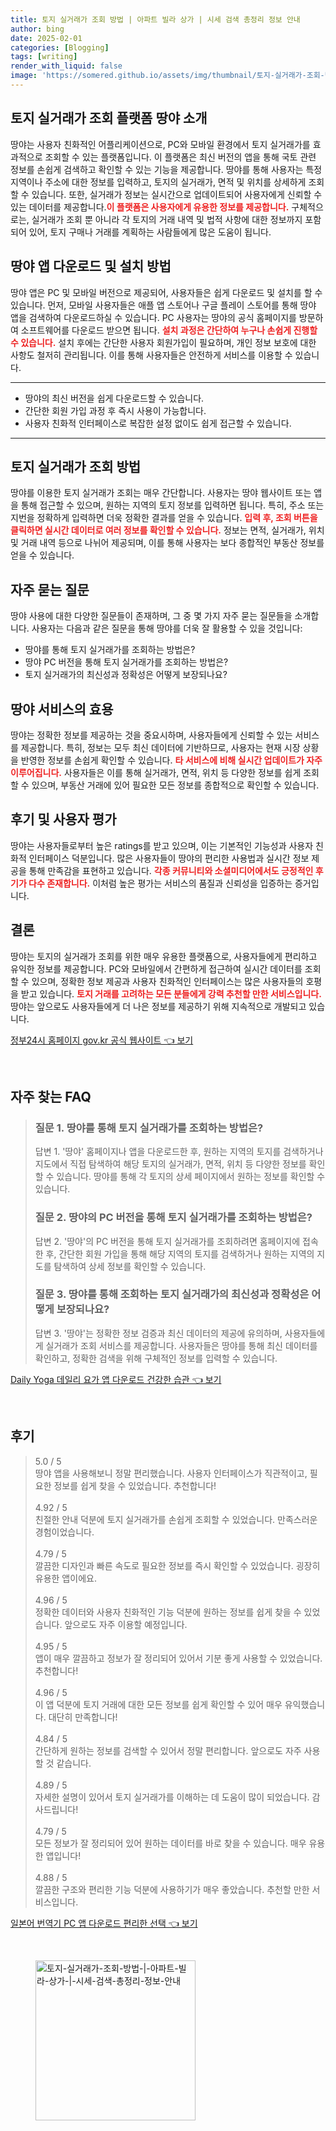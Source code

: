 ```yaml
---
title: 토지 실거래가 조회 방법 | 아파트 빌라 상가 | 시세 검색 총정리 정보 안내
author: bing
date: 2025-02-01
categories: [Blogging]
tags: [writing]
render_with_liquid: false
image: 'https://somered.github.io/assets/img/thumbnail/토지-실거래가-조회-방법-|-아파트-빌라-상가-|-시세-검색-총정리-정보-안내.webp'
---
```



<h2 id='토지 실거래가 조회 플랫폼 땅야 소개'>토지 실거래가 조회 플랫폼 땅야 소개</h2>

<p>땅야는 사용자 친화적인 어플리케이션으로, PC와 모바일 환경에서 토지 실거래가를 효과적으로 조회할 수 있는 플랫폼입니다. 이 플랫폼은 최신 버전의 앱을 통해 국토 관련 정보를 손쉽게 검색하고 확인할 수 있는 기능을 제공합니다. 땅야를 통해 사용자는 특정 지역이나 주소에 대한 정보를 입력하고, 토지의 실거래가, 면적 및 위치를 상세하게 조회할 수 있습니다. 또한, 실거래가 정보는 실시간으로 업데이트되어 사용자에게 신뢰할 수 있는 데이터를 제공합니다.<b><span style="color: #ee2323;">이 플랫폼은 사용자에게 유용한 정보를 제공합니다.</span></b> 구체적으로는, 실거래가 조회 뿐 아니라 각 토지의 거래 내역 및 법적 사항에 대한 정보까지 포함되어 있어, 토지 구매나 거래를 계획하는 사람들에게 많은 도움이 됩니다.</p>

<h2 id='땅야 앱 다운로드 및 설치 방법'>땅야 앱 다운로드 및 설치 방법</h2>

<p>땅야 앱은 PC 및 모바일 버전으로 제공되어, 사용자들은 쉽게 다운로드 및 설치를 할 수 있습니다. 먼저, 모바일 사용자들은 애플 앱 스토어나 구글 플레이 스토어를 통해 땅야 앱을 검색하여 다운로드하실 수 있습니다. PC 사용자는 땅야의 공식 홈페이지를 방문하여 소프트웨어를 다운로드 받으면 됩니다. <b><span style="color: #ee2323;">설치 과정은 간단하여 누구나 손쉽게 진행할 수 있습니다.</span></b> 설치 후에는 간단한 사용자 회원가입이 필요하며, 개인 정보 보호에 대한 사항도 철저히 관리됩니다. 이를 통해 사용자들은 안전하게 서비스를 이용할 수 있습니다.</p>

<hr />

<ul>
    <li>땅야의 최신 버전을 쉽게 다운로드할 수 있습니다.</li>
    <li>간단한 회원 가입 과정 후 즉시 사용이 가능합니다.</li>
    <li>사용자 친화적 인터페이스로 복잡한 설정 없이도 쉽게 접근할 수 있습니다.</li>
</ul>

<hr />

<h2 id='토지 실거래가 조회 방법'>토지 실거래가 조회 방법</h2>

<p>땅야를 이용한 토지 실거래가 조회는 매우 간단합니다. 사용자는 땅야 웹사이트 또는 앱을 통해 접근할 수 있으며, 원하는 지역의 토지 정보를 입력하면 됩니다. 특히, 주소 또는 지번을 정확하게 입력하면 더욱 정확한 결과를 얻을 수 있습니다. <b><span style="color: #ee2323;">입력 후, 조회 버튼을 클릭하면 실시간 데이터로 여러 정보를 확인할 수 있습니다.</span></b> 정보는 면적, 실거래가, 위치 및 거래 내역 등으로 나뉘어 제공되며, 이를 통해 사용자는 보다 종합적인 부동산 정보를 얻을 수 있습니다.</p>

<h2 id='자주 묻는 질문'>자주 묻는 질문</h2>

<p>땅야 사용에 대한 다양한 질문들이 존재하며, 그 중 몇 가지 자주 묻는 질문들을 소개합니다. 사용자는 다음과 같은 질문을 통해 땅야를 더욱 잘 활용할 수 있을 것입니다:</p>

<ul>
    <li>땅야를 통해 토지 실거래가를 조회하는 방법은?</li>
    <li>땅야 PC 버전을 통해 토지 실거래가를 조회하는 방법은?</li>
    <li>토지 실거래가의 최신성과 정확성은 어떻게 보장되나요?</li>
</ul>

<h2 id='땅야 서비스의 효용'>땅야 서비스의 효용</h2>

<p>땅야는 정확한 정보를 제공하는 것을 중요시하며, 사용자들에게 신뢰할 수 있는 서비스를 제공합니다. 특히, 정보는 모두 최신 데이터에 기반하므로, 사용자는 현재 시장 상황을 반영한 정보를 손쉽게 확인할 수 있습니다. <b><span style="color: #ee2323;">타 서비스에 비해 실시간 업데이트가 자주 이루어집니다.</span></b> 사용자들은 이를 통해 실거래가, 면적, 위치 등 다양한 정보를 쉽게 조회 할 수 있으며, 부동산 거래에 있어 필요한 모든 정보를 종합적으로 확인할 수 있습니다.</p>

<h2 id='후기 및 사용자 평가'>후기 및 사용자 평가</h2>

<p>땅야는 사용자들로부터 높은 ratings를 받고 있으며, 이는 기본적인 기능성과 사용자 친화적 인터페이스 덕분입니다. 많은 사용자들이 땅야의 편리한 사용법과 실시간 정보 제공을 통해 만족감을 표현하고 있습니다. <b><span style="color: #ee2323;">각종 커뮤니티와 소셜미디어에서도 긍정적인 후기가 다수 존재합니다.</span></b> 이처럼 높은 평가는 서비스의 품질과 신뢰성을 입증하는 증거입니다.</p>

<h2 id='결론'>결론</h2>

<p>땅야는 토지의 실거래가 조회를 위한 매우 유용한 플랫폼으로, 사용자들에게 편리하고 유익한 정보를 제공합니다. PC와 모바일에서 간편하게 접근하여 실시간 데이터를 조회할 수 있으며, 정확한 정보 제공과 사용자 친화적인 인터페이스는 많은 사용자들의 호평을 받고 있습니다. <b><span style="color: #ee2323;">토지 거래를 고려하는 모든 분들에게 강력 추천할 만한 서비스입니다.</span></b> 땅야는 앞으로도 사용자들에게 더 나은 정보를 제공하기 위해 지속적으로 개발되고 있습니다.</p>


<p><a class="click-button" title="정부24시 홈페이지 gov.kr 공식 웹사이트" href="https://somered.github.io/posts/%EC%A0%95%EB%B6%8024%EC%8B%9C-%ED%99%88%ED%8E%98%EC%9D%B4%EC%A7%80-gov.kr-%EA%B3%B5%EC%8B%9D-%EC%9B%B9%EC%82%AC%EC%9D%B4%ED%8A%B8/" rel="dofollow">정부24시 홈페이지 gov.kr 공식 웹사이트 👈 보기</a></p><br>
<h2 id='자주_찾는_FAQ'>자주 찾는 FAQ</h2>
<div itemscope="" itemtype="https://schema.org/FAQPage"> 
<blockquote> 
<div itemscope="" itemprop="mainEntity" itemtype="https://schema.org/Question"> 
<h3 itemprop="name">질문 1. 땅야를 통해 토지 실거래가를 조회하는 방법은?</h3> 
<div itemscope="" itemprop="acceptedAnswer" itemtype="https://schema.org/Answer"> 
<span itemprop="text"> 
<p>답변 1. '땅야' 홈페이지나 앱을 다운로드한 후, 원하는 지역의 토지를 검색하거나 지도에서 직접 탐색하여 해당 토지의 실거래가, 면적, 위치 등 다양한 정보를 확인할 수 있습니다. 땅야를 통해 각 토지의 상세 페이지에서 원하는 정보를 확인할 수 있습니다.</p> 
</span> 
</div> 
</div> 

<div itemscope="" itemprop="mainEntity" itemtype="https://schema.org/Question"> 
<h3 itemprop="name">질문 2. 땅야의 PC 버전을 통해 토지 실거래가를 조회하는 방법은?</h3> 
<div itemscope="" itemprop="acceptedAnswer" itemtype="https://schema.org/Answer"> 
<span itemprop="text"> 
<p>답변 2. '땅야'의 PC 버전을 통해 토지 실거래가를 조회하려면 홈페이지에 접속한 후, 간단한 회원 가입을 통해 해당 지역의 토지를 검색하거나 원하는 지역의 지도를 탐색하여 상세 정보를 확인할 수 있습니다.</p> 
</span> 
</div> 
</div> 

<div itemscope="" itemprop="mainEntity" itemtype="https://schema.org/Question"> 
<h3 itemprop="name">질문 3. 땅야를 통해 조회하는 토지 실거래가의 최신성과 정확성은 어떻게 보장되나요?</h3> 
<div itemscope="" itemprop="acceptedAnswer" itemtype="https://schema.org/Answer"> 
<span itemprop="text"> 
<p>답변 3. '땅야'는 정확한 정보 검증과 최신 데이터의 제공에 유의하며, 사용자들에게 실거래가 조회 서비스를 제공합니다. 사용자들은 땅야를 통해 최신 데이터를 확인하고, 정확한 검색을 위해 구체적인 정보를 입력할 수 있습니다.</p> 
</span> 
</div> 
</div> 
</blockquote> 
</div>
<p><a class="click-button" title="Daily Yoga 데일리 요가 앱 다운로드 건강한 습관" href="https://somered.github.io/posts/Daily-Yoga-%EB%8D%B0%EC%9D%BC%EB%A6%AC-%EC%9A%94%EA%B0%80-%EC%95%B1-%EB%8B%A4%EC%9A%B4%EB%A1%9C%EB%93%9C-%EA%B1%B4%EA%B0%95%ED%95%9C-%EC%8A%B5%EA%B4%80/" rel="dofollow">Daily Yoga 데일리 요가 앱 다운로드 건강한 습관 👈 보기</a></p><br>
<h2 id='후기'>후기</h2>
<div itemscope itemtype="https://schema.org/Product">
  <blockquote>
  <div itemprop="review" itemscope itemtype="https://schema.org/Review">
      <div itemprop="reviewRating" itemscope itemtype="https://schema.org/Rating"> <span itemprop="ratingValue">5.0</span> / <span itemprop="bestRating">5</span> </div>
      <span itemprop="reviewBody">땅야 앱을 사용해보니 정말 편리했습니다. 사용자 인터페이스가 직관적이고, 필요한 정보를 쉽게 찾을 수 있었습니다. 추천합니다!</span>
  </div>
  <br>
  <div itemprop="review" itemscope itemtype="https://schema.org/Review">
      <div itemprop="reviewRating" itemscope itemtype="https://schema.org/Rating"> <span itemprop="ratingValue">4.92</span> / <span itemprop="bestRating">5</span> </div>
      <span itemprop="reviewBody">친절한 안내 덕분에 토지 실거래가를 손쉽게 조회할 수 있었습니다. 만족스러운 경험이었습니다.</span>
  </div>
  <br>
  <div itemprop="review" itemscope itemtype="https://schema.org/Review">
      <div itemprop="reviewRating" itemscope itemtype="https://schema.org/Rating"> <span itemprop="ratingValue">4.79</span> / <span itemprop="bestRating">5</span> </div>
      <span itemprop="reviewBody">깔끔한 디자인과 빠른 속도로 필요한 정보를 즉시 확인할 수 있었습니다. 굉장히 유용한 앱이에요.</span>
  </div>
  <br>
  <div itemprop="review" itemscope itemtype="https://schema.org/Review">
      <div itemprop="reviewRating" itemscope itemtype="https://schema.org/Rating"> <span itemprop="ratingValue">4.96</span> / <span itemprop="bestRating">5</span> </div>
      <span itemprop="reviewBody">정확한 데이터와 사용자 친화적인 기능 덕분에 원하는 정보를 쉽게 찾을 수 있었습니다. 앞으로도 자주 이용할 예정입니다.</span>
  </div>
  <br>
  <div itemprop="review" itemscope itemtype="https://schema.org/Review">
      <div itemprop="reviewRating" itemscope itemtype="https://schema.org/Rating"> <span itemprop="ratingValue">4.95</span> / <span itemprop="bestRating">5</span> </div>
      <span itemprop="reviewBody">앱이 매우 깔끔하고 정보가 잘 정리되어 있어서 기분 좋게 사용할 수 있었습니다. 추천합니다!</span>
  </div>
  <br>
  <div itemprop="review" itemscope itemtype="https://schema.org/Review">
      <div itemprop="reviewRating" itemscope itemtype="https://schema.org/Rating"> <span itemprop="ratingValue">4.96</span> / <span itemprop="bestRating">5</span> </div>
      <span itemprop="reviewBody">이 앱 덕분에 토지 거래에 대한 모든 정보를 쉽게 확인할 수 있어 매우 유익했습니다. 대단히 만족합니다!</span>
  </div>
  <br>
  <div itemprop="review" itemscope itemtype="https://schema.org/Review">
      <div itemprop="reviewRating" itemscope itemtype="https://schema.org/Rating"> <span itemprop="ratingValue">4.84</span> / <span itemprop="bestRating">5</span> </div>
      <span itemprop="reviewBody">간단하게 원하는 정보를 검색할 수 있어서 정말 편리합니다. 앞으로도 자주 사용할 것 같습니다.</span>
  </div>
  <br>
  <div itemprop="review" itemscope itemtype="https://schema.org/Review">
      <div itemprop="reviewRating" itemscope itemtype="https://schema.org/Rating"> <span itemprop="ratingValue">4.89</span> / <span itemprop="bestRating">5</span> </div>
      <span itemprop="reviewBody">자세한 설명이 있어서 토지 실거래가를 이해하는 데 도움이 많이 되었습니다. 감사드립니다!</span>
  </div>
  <br>
  <div itemprop="review" itemscope itemtype="https://schema.org/Review">
      <div itemprop="reviewRating" itemscope itemtype="https://schema.org/Rating"> <span itemprop="ratingValue">4.79</span> / <span itemprop="bestRating">5</span> </div>
      <span itemprop="reviewBody">모든 정보가 잘 정리되어 있어 원하는 데이터를 바로 찾을 수 있습니다. 매우 유용한 앱입니다!</span>
  </div>
  <br>
  <div itemprop="review" itemscope itemtype="https://schema.org/Review">
      <div itemprop="reviewRating" itemscope itemtype="https://schema.org/Rating"> <span itemprop="ratingValue">4.88</span> / <span itemprop="bestRating">5</span> </div>
      <span itemprop="reviewBody">깔끔한 구조와 편리한 기능 덕분에 사용하기가 매우 좋았습니다. 추천할 만한 서비스입니다.</span>
  </div>
  </blockquote>
</div>
<p><a class="click-button" title="일본어 번역기 PC 앱 다운로드 편리한 선택" href="https://somered.github.io/posts/%EC%9D%BC%EB%B3%B8%EC%96%B4-%EB%B2%88%EC%97%AD%EA%B8%B0-PC-%EC%95%B1-%EB%8B%A4%EC%9A%B4%EB%A1%9C%EB%93%9C-%ED%8E%B8%EB%A6%AC%ED%95%9C-%EC%84%A0%ED%83%9D/" rel="dofollow">일본어 번역기 PC 앱 다운로드 편리한 선택 👈 보기</a></p><br>
<figure class="image"><img src="https://somered.github.io/assets/img/thumbnail/토지-실거래가-조회-방법-|-아파트-빌라-상가-|-시세-검색-총정리-정보-안내.webp" alt="토지-실거래가-조회-방법-|-아파트-빌라-상가-|-시세-검색-총정리-정보-안내" width="256" height="256"></figure>